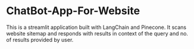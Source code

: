 # ChatBot-App-For-Website
This is a streamlit application built with LangChain and Pinecone. It scans website sitemap and responds with results in context of the query and no. of results provided by user.
